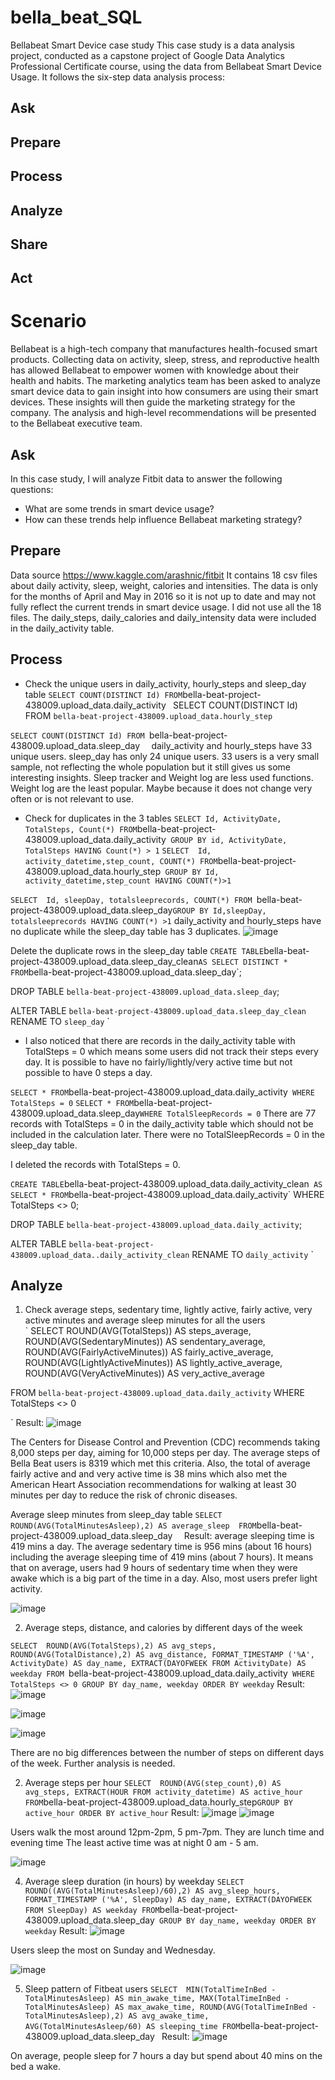 # bella_beat_SQL
Bellabeat Smart Device case study 
This case study is a data analysis project, conducted as a capstone project of Google Data Analytics Professional Certificate course, using the data from Bellabeat Smart Device Usage.
It follows the six-step data analysis process: 
## Ask 
## Prepare 
## Process 
## Analyze 
## Share
## Act

# Scenario 
Bellabeat is a high-tech company that manufactures health-focused smart products. Collecting data on activity, sleep, stress, and reproductive health has allowed Bellabeat to empower women with knowledge about their health and habits. The marketing analytics team has been asked to analyze smart device data to gain insight into how consumers are using their smart devices. These insights will then guide the marketing strategy for the company. The analysis and high-level recommendations will be presented to the Bellabeat executive team.
## Ask
  In this case study, I will analyze Fitbit data to answer the following questions:
- What are some trends in smart device usage?
- How can these trends help influence Bellabeat marketing strategy?

## Prepare
Data source https://www.kaggle.com/arashnic/fitbit 
It contains 18 csv files about daily activity, sleep, weight, calories and intensities.
The data is only for the months of April and May in 2016 so it is not up to date and may not fully reflect the current trends in smart device usage.
I did not use all the 18 files. The daily_steps, daily_calories and daily_intensity data were included in the daily_activity table.

## Process 
- Check the unique users in daily_activity, hourly_steps and sleep_day table
`
SELECT COUNT(DISTINCT Id)
FROM `bella-beat-project-438009.upload_data.daily_activity`
`
SELECT COUNT(DISTINCT Id)
FROM `bella-beat-project-438009.upload_data.hourly_step`

`SELECT COUNT(DISTINCT Id)
FROM `bella-beat-project-438009.upload_data.sleep_day` 
`
daily_activity and hourly_steps have 33 unique users. 
sleep_day has only 24 unique users.
33 users is a very small sample, not reflecting the whole population but it still gives us some interesting insights. 
Sleep tracker and Weight log are less used functions. Weight log are the least popular. Maybe because it does not change very often or is not relevant to use. 


 - Check for duplicates in the 3 tables 
`
SELECT Id, ActivityDate, TotalSteps, Count(*)
FROM `bella-beat-project-438009.upload_data.daily_activity` 
GROUP BY id, ActivityDate, TotalSteps
HAVING Count(*) > 1
`
`
SELECT 
Id, activity_datetime,step_count, COUNT(*)
FROM `bella-beat-project-438009.upload_data.hourly_step` 
GROUP BY Id, activity_datetime,step_count
HAVING COUNT(*)>1
`

`SELECT 
Id, sleepDay, totalsleeprecords, COUNT(*)
FROM `bella-beat-project-438009.upload_data.sleep_day`
GROUP BY Id,sleepDay, totalsleeprecords
HAVING COUNT(*) >1
`
daily_activity and hourly_steps have no duplicate while the sleep_day table has 3 duplicates.
![image](https://github.com/user-attachments/assets/e6864cb5-c008-4c33-b53c-338de6d71fcd)

Delete the duplicate rows in the sleep_day table
`
CREATE TABLE `bella-beat-project-438009.upload_data.sleep_day_clean`
AS
SELECT DISTINCT *
FROM `bella-beat-project-438009.upload_data.sleep_day`;

DROP TABLE `bella-beat-project-438009.upload_data.sleep_day`;

ALTER TABLE `bella-beat-project-438009.upload_data.sleep_day_clean`
RENAME TO `sleep_day`
`

- I also noticed that there are records in the daily_activity table with TotalSteps = 0 which means some users did not track their steps every day.
It is possible to have no fairly/lightly/very active time but not possible to have 0 steps a day. 

`
SELECT * FROM `bella-beat-project-438009.upload_data.daily_activity` 
WHERE TotalSteps = 0
`
`
SELECT * FROM `bella-beat-project-438009.upload_data.sleep_day` WHERE TotalSleepRecords = 0
`
There are 77 records with TotalSteps = 0 in the daily_activity table which should not be included in the calculation later.
There were no TotalSleepRecords = 0 in the sleep_day table.

I deleted the records with TotalSteps = 0.

`
CREATE TABLE `bella-beat-project-438009.upload_data.daily_activity_clean` 
AS 
SELECT *
FROM `bella-beat-project-438009.upload_data.daily_activity` 
WHERE TotalSteps <> 0;

DROP TABLE `bella-beat-project-438009.upload_data.daily_activity`;

ALTER TABLE `bella-beat-project-438009.upload_data..daily_activity_clean`
RENAME TO `daily_activity`
`

## Analyze
1. Check average steps, sedentary time, lightly active, fairly active, very active minutes and average sleep minutes for all the users   
`
SELECT 
  ROUND(AVG(TotalSteps)) AS steps_average,
  ROUND(AVG(SedentaryMinutes)) AS sendentary_average,
  ROUND(AVG(FairlyActiveMinutes)) AS fairly_active_average,
  ROUND(AVG(LightlyActiveMinutes)) AS lightly_active_average,
  ROUND(AVG(VeryActiveMinutes)) AS very_active_average

FROM `bella-beat-project-438009.upload_data.daily_activity` 
WHERE TotalSteps <> 0

`
Result:
![image](https://github.com/user-attachments/assets/7a0ad7c0-0814-47eb-ab01-02d70d46a5f8)

The Centers for Disease Control and Prevention (CDC) recommends taking 8,000 steps per day, aiming for 10,000 steps per day. The average steps of Bella Beat users is 8319 which met this criteria. 
Also, the total of average fairly active and and very active time is 38 mins which also met the American Heart Association recommendations for walking at least
30 minutes per day to reduce the risk of chronic diseases.


Average sleep minutes from sleep_day table
`
SELECT 
  ROUND(AVG(TotalMinutesAsleep),2) AS average_sleep 
FROM `bella-beat-project-438009.upload_data.sleep_day` 
`
Result: average sleeping time is 419 mins a day.
The average sedentary time is 956 mins (about 16 hours) including the average sleeping time of 419 mins (about 7 hours).
It means that on average, users had 9 hours of sedentary time when they were awake which is a big part of the time in a day.
Also, most users prefer light activity. 

![image](https://github.com/user-attachments/assets/93367a2a-375e-4564-b3b8-478015d45a3e)


2. Average steps, distance, and calories by different days of the week

`SELECT 
  ROUND(AVG(TotalSteps),2) AS avg_steps,
  ROUND(AVG(TotalDistance),2) AS avg_distance,
  FORMAT_TIMESTAMP ('%A', ActivityDate) AS day_name,
  EXTRACT(DAYOFWEEK FROM ActivityDate) AS weekday
FROM `bella-beat-project-438009.upload_data.daily_activity` 
WHERE TotalSteps <> 0
GROUP BY day_name, weekday
ORDER BY weekday
`
Result: 
![image](https://github.com/user-attachments/assets/45620bea-d8cc-4798-8593-e65073f42352)


![image](https://github.com/user-attachments/assets/4013c991-0a87-4f69-a543-fe8e97316cc2)


![image](https://github.com/user-attachments/assets/acd87606-851e-419b-9911-6fa7e6ddb2f1)

There are no big differences between the number of steps on different days of the week. Further analysis is needed.


2. Average steps per hour
   `
SELECT 
  ROUND(AVG(step_count),0) AS avg_steps,
  EXTRACT(HOUR FROM activity_datetime) AS active_hour
FROM `bella-beat-project-438009.upload_data.hourly_step`
GROUP BY active_hour
ORDER BY active_hour
`
Result:
![image](https://github.com/user-attachments/assets/d561b46b-cf3d-4676-a442-016fddbe8fae)
![image](https://github.com/user-attachments/assets/ca3be324-1f83-4fa4-ae10-d44a18de4d13)

Users walk the most around 12pm-2pm, 5 pm-7pm. They are lunch time and evening time
The least active time was at night 0 am - 5 am. 

![image](https://github.com/user-attachments/assets/a0fc35e8-6dee-4912-99a5-f1074de23897)

4. Average sleep duration (in hours) by weekday
   `
SELECT 
  ROUND((AVG(TotalMinutesAsleep)/60),2) AS avg_sleep_hours,
  FORMAT_TIMESTAMP ('%A', SleepDay) AS day_name,
  EXTRACT(DAYOFWEEK FROM SleepDay) AS weekday
FROM `bella-beat-project-438009.upload_data.sleep_day` 
GROUP BY day_name, weekday
ORDER BY weekday
   `
   Result:
![image](https://github.com/user-attachments/assets/471a539f-39ca-4ed5-88ba-2868fcf2fe60)

Users sleep the most on Sunday and Wednesday. 

![image](https://github.com/user-attachments/assets/dda13a93-78f4-4871-addb-9de5a2f732c8)


 5. Sleep pattern of Fitbeat users
    `
SELECT 
  MIN(TotalTimeInBed - TotalMinutesAsleep) AS min_awake_time,
  MAX(TotalTimeInBed - TotalMinutesAsleep) AS max_awake_time,
  ROUND(AVG(TotalTimeInBed - TotalMinutesAsleep),2) AS avg_awake_time,
  AVG(TotalMinutesAsleep/60) AS sleeping_time
FROM `bella-beat-project-438009.upload_data.sleep_day`
`
Result:
![image](https://github.com/user-attachments/assets/7a93fd06-1f84-4881-be2b-ba765d51ebe7)

On average, people sleep for 7 hours a day but spend about 40 mins on the bed a wake. 

